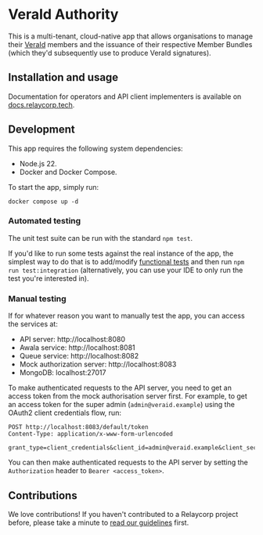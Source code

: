 # VeraId Authority

This is a multi-tenant, cloud-native app that allows organisations to manage their [VeraId](https://veraid.net) members and the issuance of their respective Member Bundles (which they'd subsequently use to produce VeraId signatures).

## Installation and usage

Documentation for operators and API client implementers is available on [docs.relaycorp.tech](https://docs.relaycorp.tech/veraid-authority/).

## Development

This app requires the following system dependencies:

- Node.js 22.
- Docker and Docker Compose.

To start the app, simply run:

```
docker compose up -d
```

### Automated testing

The unit test suite can be run with the standard `npm test`.

If you'd like to run some tests against the real instance of the app, the simplest way to do that is to add/modify [functional tests](./src/functionalTests) and then run `npm run test:integration` (alternatively, you can use your IDE to only run the test you're interested in).

### Manual testing

If for whatever reason you want to manually test the app, you can access the services at:

- API server: http://localhost:8080
- Awala service: http://localhost:8081
- Queue service: http://localhost:8082
- Mock authorization server: http://localhost:8083
- MongoDB: localhost:27017

To make authenticated requests to the API server, you need to get an access token from the mock authorisation server first. For example, to get an access token for the super admin (`admin@veraid.example`) using the OAuth2 client credentials flow, run:

```http
POST http://localhost:8083/default/token
Content-Type: application/x-www-form-urlencoded

grant_type=client_credentials&client_id=admin@veraid.example&client_secret=s3cr3t
```

You can then make authenticated requests to the API server by setting the `Authorization` header to `Bearer <access_token>`.

## Contributions

We love contributions! If you haven't contributed to a Relaycorp project before, please take a minute to [read our guidelines](https://github.com/relaycorp/.github/blob/master/CONTRIBUTING.md) first.
